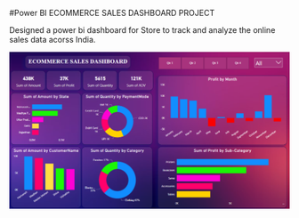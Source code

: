 #Power BI ECOMMERCE SALES DASHBOARD PROJECT 

Designed a power bi dashboard for  Store to track and analyze the online sales data acorss India.


![ECOMMERCESALESDASHBOARD](https://github.com/Aman7385/ECOMMERCE_SALES_DASHBOARD/blob/main/ECOMMERCE%20SALES%20DASHBOARD%20IMAGE.png)
